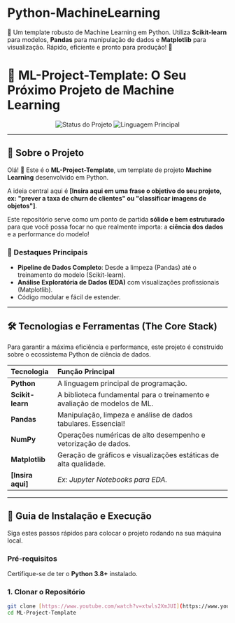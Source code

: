 # Python-MachineLearning
🧠 Um template robusto de Machine Learning em Python. Utiliza **Scikit-learn** para modelos, **Pandas** para manipulação de dados e **Matplotlib** para visualização. Rápido, eficiente e pronto para produção! 🚀

# 🤖 ML-Project-Template: O Seu Próximo Projeto de Machine Learning

<p align="center">
  <img src="[Insira aqui o link de um badge de status do projeto, ex: 'Em Desenvolvimento']" alt="Status do Projeto">
  <img src="[Insira aqui o link de um badge de linguagem, ex: 'Python 3.x']" alt="Linguagem Principal">
</p>

---

## 🎯 Sobre o Projeto
Olá! 👋 Este é o **ML-Project-Template**, um template de projeto **Machine Learning** desenvolvido em Python.

A ideia central aqui é **[Insira aqui em uma frase o objetivo do seu projeto, ex: "prever a taxa de churn de clientes" ou "classificar imagens de objetos"]**.

Este repositório serve como um ponto de partida **sólido e bem estruturado** para que você possa focar no que realmente importa: a **ciência dos dados** e a performance do modelo!

### 🌟 Destaques Principais
* **Pipeline de Dados Completo**: Desde a limpeza (Pandas) até o treinamento do modelo (Scikit-learn).
* **Análise Exploratória de Dados (EDA)** com visualizações profissionais (Matplotlib).
* Código modular e fácil de estender.

---

## 🛠️ Tecnologias e Ferramentas (The Core Stack)
Para garantir a máxima eficiência e performance, este projeto é construído sobre o ecossistema Python de ciência de dados.

| Tecnologia | Função Principal |
| :--- | :--- |
| **Python** | A linguagem principal de programação. |
| **Scikit-learn** | A biblioteca fundamental para o treinamento e avaliação de modelos de ML. |
| **Pandas** | Manipulação, limpeza e análise de dados tabulares. Essencial! |
| **NumPy** | Operações numéricas de alto desempenho e vetorização de dados. |
| **Matplotlib** | Geração de gráficos e visualizações estáticas de alta qualidade. |
| **[Insira aqui]** | *Ex: Jupyter Notebooks para EDA.* |

---

## 🚀 Guia de Instalação e Execução
Siga estes passos rápidos para colocar o projeto rodando na sua máquina local.

### Pré-requisitos
Certifique-se de ter o **Python 3.8+** instalado.

### 1. Clonar o Repositório
```bash
git clone [https://www.youtube.com/watch?v=xtwls2XmJUI](https://www.youtube.com/watch?v=xtwls2XmJUI)
cd ML-Project-Template
